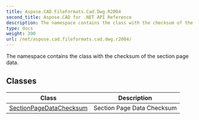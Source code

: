 ```yaml
---
title: Aspose.CAD.FileFormats.Cad.Dwg.R2004
second_title: Aspose.CAD for .NET API Reference
description: The namespace contains the class with the checksum of the section page data
type: docs
weight: 390
url: /net/aspose.cad.fileformats.cad.dwg.r2004/
---
```

The namespace contains the class with the checksum of the section page data.

## Classes

| Class | Description |
| --- | --- |
| [SectionPageDataChecksum](./sectionpagedatachecksum/) | Section Page Data Checksum |


